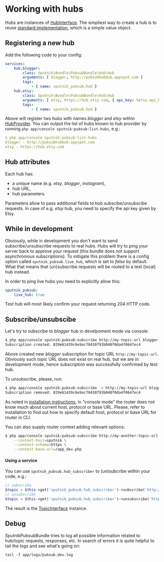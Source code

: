 # Working with hubs

Hubs are instances of [HubInterface](https://github.com/sputnik-project/SputnikPubsubBundle/blob/master/Hub/HubInterface.php).
The simpliest way to create a hub is to reuse [standard implementation](https://github.com/sputnik-project/SputnikPubsubBundle/blob/master/Hub/Hub.php),
which is a simple value object.

## Registering a new hub

Add the following code to your config:

```yaml
services:
    hub.blogger:
        class: Sputnik\Bundle\PubsubBundle\Hub\Hub
        arguments: [ blogger, http://pubsubhubbub.appspot.com ]
        tags:
            - { name: sputnik_pubsub.hub }
    hub.etsy:
        class: Sputnik\Bundle\PubsubBundle\Hub\Hub
        arguments: [ etsy, https://hub.etsy.com, { api_key: %etsy.api_key% } ]
        tags:
            - { name: sputnik_pubsub.hub }

```

Above will register two hubs with names _blogger_ and _etsy_ within [HubProvider](https://github.com/sputnik-project/SputnikPubsubBundle/blob/master/Hub/HubProviderInterface.php).
You can output the list of hubs known to hub provider by running `php app/console sputnik:pubsub:list-hubs`, e.g.:

```yaml
$ php app/console sputnik:pubsub:list-hubs
blogger - http://pubsubhubbub.appspot.com
etsy - https://hub.etsy.com
```
    
## Hub attributes

Each hub has:
 - a unique name (e.g. _etsy_, _blogger_, _instagram_),
 - hub URL,
 - hub parameters.

Parameters allow to pass additional fields to hub subscibe/unsubscibe requests. In case of e.g. _etsy_ hub,
you need to specify the api key given by Etsy.

## While in development

Obviously, while in development you don't want to send subscribe/unsubscribe requests to real hubs. Hubs will try
to ping your server back to approve your request (this bundle does not support asynchronious subscriptions).
To mitigate this problem there is a config option called `sputnik_pubsub.live_hub`, which is
set to _false_ by default. What that means that (un)subscribe requests will be routed to a test (local) hub instead.

In order to ping live hubs you need to explicitly allow this:

```yaml
sputnik_pubsub:
    live_hub: true
```

Test hub will most likely confirm your request returning 204 HTTP code.

## Subscribe/unsubscibe

Let's try to subscribe to _blogger_ hub in develpoment mode via console:

```bash
$ php app/console sputnik:pubsub:subscribe http://my-topic-url blogger
Subscription created: 829e61439c6e9acf8438f93b040f0da4f0647ec4
```

Above created new _blogger_ subscription for topic URL `http://my-topic-url`. Obviously such topic URL does not exist
on real hub, but we are in development mode, hence subscription was successfully confirmed by test hub.

To unsubscribe, please, run:

```bash
$ php app/console sputnik:pubsub:subscribe -u http://my-topic-url blogger
Subscription removed: 829e61439c6e9acf8438f93b040f0da4f0647ec4
```
    
As noted in [installation instructions](https://github.com/sputnik-project/SputnikPubsubBundle/blob/master/Resources/doc/installation.md),
in "console mode" the router does not know much about current host, protocol or base URL. Please, refer to installation
to find out how to specify default host, protocol or base URL for router in CLI.

You can also supply router context adding relevant options:

```bash
$ php app/console sputnik:pubsub:subscribe http://my-another-topic-url blogger \
    --context-host=sputnik \
    --context-scheme=https \
    --context-base-url=/app_dev.php
```

#### Using a service

You can use `sputnik_pubsub.hub_subscriber` to (un)subcribe within your code, e.g.:

```php
// subscribe
$topic = $this->get('sputnik_pubsub.hub_subscriber')->subscribe('http://my-topic-url', 'blogger');
// unsubscribe
$topic = $this->get('sputnik_pubsub.hub_subscriber')->unsubscribe('http://my-topic-url', 'blogger');
```

The result is the [TopicInterface](https://github.com/sputnik-project/SputnikPubsubBundle/blob/master/Model/TopicInterface.php) instance.

## Debug

SputnikPubsubBundle tries to log all possible information related to hub/topic requests, responses, etc. In search
of errors it is quite helpful to tail the logs and see what's going on:

    tail -f app/logs/pubsub.dev.log
    
    
